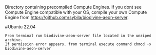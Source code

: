 Directory containing precompiled Compute Engines.
If you dont see Compute Engine compatible with your OS, compile your own Compute Engine from https://github.com/sybila/biodivine-aeon-server.

#Ubuntu 22.04
    
    From terminal run biodivine-aeon-server file located in the unziped archive.
    If permission error appears, from terminal execute command chmod +x biodivine-aeon-server
